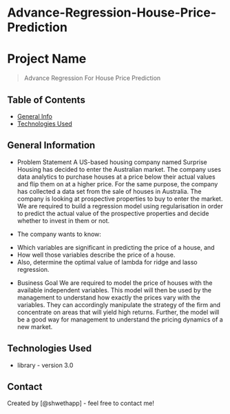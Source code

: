# Advance-Regression-House-Price-Prediction

# Project Name
> Advance Regression For House Price Prediction


## Table of Contents
* [General Info](#general-information)
* [Technologies Used](#technologies-used)




## General Information
- Problem Statement
A US-based housing company named Surprise Housing has decided to enter the Australian market. The company uses data analytics to purchase houses at a price below their actual values and flip them on at a higher price. For the same purpose, the company has collected a data set from the sale of houses in Australia. The company is looking at prospective properties to buy to enter the market. We are required to build a regression model using regularisation in order to predict the actual value of the prospective properties and decide whether to invest in them or not.

- The company wants to know:

* Which variables are significant in predicting the price of a house, and
* How well those variables describe the price of a house.
* Also, determine the optimal value of lambda for ridge and lasso regression.

- Business Goal
We are required to model the price of houses with the available independent variables. This model will then be used by the management to understand how exactly the prices vary with the variables. They can accordingly manipulate the strategy of the firm and concentrate on areas that will yield high returns. Further, the model will be a good way for management to understand the pricing dynamics of a new market.



## Technologies Used
- library - version 3.0


## Contact
Created by [@shwethapp] - feel free to contact me!


